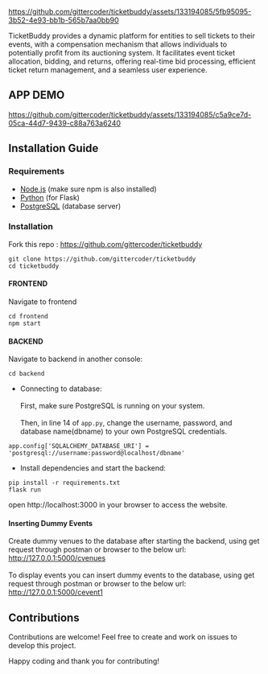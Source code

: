 


https://github.com/gittercoder/ticketbuddy/assets/133194085/5fb95095-3b52-4e93-bb1b-565b7aa0bb90


TicketBuddy provides a dynamic platform for entities to sell tickets to their events, with a compensation mechanism that allows individuals to potentially profit from its auctioning system. It facilitates event ticket allocation, bidding, and returns, offering real-time bid processing, efficient ticket return management, and a seamless user experience.


## APP DEMO



https://github.com/gittercoder/ticketbuddy/assets/133194085/c5a9ce7d-05ca-44d7-9439-c88a763a6240




## Installation Guide

### Requirements
- [Node.js](https://nodejs.org/) (make sure npm is also installed)
- [Python](https://www.python.org/) (for Flask)
- [PostgreSQL](https://www.postgresql.org/) (database server)


### Installation
Fork this repo : https://github.com/gittercoder/ticketbuddy

```shell
git clone https://github.com/gittercoder/ticketbuddy
cd ticketbuddy
```
#### FRONTEND
Navigate to frontend
```shell
cd frontend
npm start
```

#### BACKEND
Navigate to backend in another console:
```shell
cd backend
```
- Connecting to database:<br/><br/>
First, make sure PostgreSQL is running on your system.<br/><br/>
Then, in line 14 of `app.py`, change the username, password, and database name(dbname) to your own PostgreSQL credentials.<br/>
```shell
app.config['SQLALCHEMY_DATABASE_URI'] = 'postgresql://username:password@localhost/dbname'
```  
- Install dependencies and start the backend:
```shell
pip install -r requirements.txt
flask run
```

open http://localhost:3000  in your browser to access the website.
<br/>

#### Inserting Dummy Events

Create dummy venues to the database after starting the backend, using get request through postman or browser to the below url:<br>
http://127.0.0.1:5000/cvenues<br><br>
To display events you can insert dummy events to the database, using get request through postman or browser to the below url:<br>
http://127.0.0.1:5000/cevent1



## Contributions

Contributions are welcome! Feel free to create and work on issues to develop this project.

Happy coding and thank you for contributing! 
